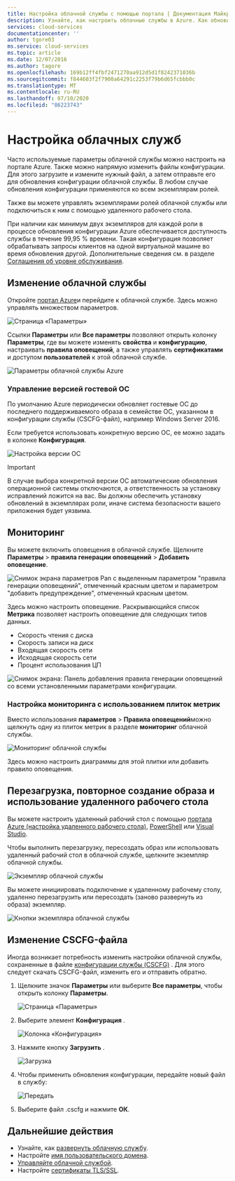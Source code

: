 ```yaml
---
title: Настройка облачной службы с помощью портала | Документация Майкрософт
description: Узнайте, как настроить облачные службы в Azure. Как обновить конфигурацию облачной службы и настроить удаленный доступ к экземплярам роли. В этих примерах используется портал Azure.
services: cloud-services
documentationcenter: ''
author: tgore03
ms.service: cloud-services
ms.topic: article
ms.date: 12/07/2016
ms.author: tagore
ms.openlocfilehash: 169b12ff4fbf2471270aa912d5d1f8242371036b
ms.sourcegitcommit: f844603f2f7900a64291c2253f79b6d65fcbbb0c
ms.translationtype: MT
ms.contentlocale: ru-RU
ms.lasthandoff: 07/10/2020
ms.locfileid: "86223743"
---
```

# <a name="how-to-configure-cloud-services"></a>Настройка облачных служб

Часто используемые параметры облачной службы можно настроить на портале Azure. Также можно напрямую изменить файлы конфигурации. Для этого загрузите и измените нужный файл, а затем отправьте его для обновления конфигурации облачной службы. В любом случае обновления конфигурации применяются ко всем экземплярам ролей.

Также вы можете управлять экземплярами ролей облачной службы или подключиться к ним с помощью удаленного рабочего стола.

При наличии как минимум двух экземпляров для каждой роли в процессе обновления конфигурации Azure обеспечивается доступность службы в течение 99,95 % времени. Такая конфигурация позволяет обрабатывать запросы клиентов на одной виртуальной машине во время обновления другой. Дополнительные сведения см. в разделе [Соглашения об уровне обслуживания](https://azure.microsoft.com/support/legal/sla/).

## <a name="change-a-cloud-service"></a>Изменение облачной службы

Откройте [портал Azure](https://portal.azure.com/)и перейдите к облачной службе. Здесь можно управлять множеством параметров.

![Страница «Параметры»](./media/cloud-services-how-to-configure-portal/cloud-service.png)

Ссылки **Параметры** или **Все параметры** позволяют открыть колонку **Параметры**, где вы можете изменять **свойства** и **конфигурацию**, настраивать **правила оповещений**, а также управлять **сертификатами** и доступом **пользователей** к этой облачной службе.

![Параметры облачной службы Azure](./media/cloud-services-how-to-configure-portal/cs-settings-blade.png)

### <a name="manage-guest-os-version"></a>Управление версией гостевой ОС

По умолчанию Azure периодически обновляет гостевые ОС до последнего поддерживаемого образа в семействе ОС, указанном в конфигурации службы (CSCFG-файл), например Windows Server 2016.

Если требуется использовать конкретную версию ОС, ее можно задать в колонке **Конфигурация**.

![Настройка версии ОС](./media/cloud-services-how-to-configure-portal/cs-settings-config-guestosversion.png)

>[!IMPORTANT]
> В случае выбора конкретной версии ОС автоматические обновления операционной системы отключаются, а ответственность за установку исправлений ложится на вас. Вы должны обеспечить установку обновлений в экземплярах роли, иначе система безопасности вашего приложения будет уязвима.

## <a name="monitoring"></a>Мониторинг

Вы можете включить оповещения в облачной службе. Щелкните **Параметры**  >  **правила генерации оповещений**  >  **Добавить оповещение**.

![Снимок экрана параметров Pan с выделенным параметром "правила генерации оповещений", отмеченный красным цветом и параметром "добавить предупреждение", отмеченный красным цветом.](./media/cloud-services-how-to-configure-portal/cs-alerts.png)

Здесь можно настроить оповещение. Раскрывающийся список **Метрика** позволяет настроить оповещение для следующих типов данных.

* Скорость чтения с диска
* Скорость записи на диск
* Входящая скорость сети
* Исходящая скорость сети
* Процент использования ЦП

![Снимок экрана: Панель добавления правила генерации оповещений со всеми установленными параметрами конфигурации.](./media/cloud-services-how-to-configure-portal/cs-alert-item.png)

### <a name="configure-monitoring-from-a-metric-tile"></a>Настройка мониторинга с использованием плиток метрик

Вместо использования **параметров**  >  **Правила оповещений**можно щелкнуть одну из плиток метрик в разделе **мониторинг** облачной службы.

![Мониторинг облачной службы](./media/cloud-services-how-to-configure-portal/cs-monitoring.png)

Здесь можно настроить диаграммы для этой плитки или добавить правило оповещения.

## <a name="reboot-reimage-or-remote-desktop"></a>Перезагрузка, повторное создание образа и использование удаленного рабочего стола

Вы можете настроить удаленный рабочий стол с помощью [портала Azure (настройка удаленного рабочего стола)](cloud-services-role-enable-remote-desktop-new-portal.md), [PowerShell](cloud-services-role-enable-remote-desktop-powershell.md) или [Visual Studio](cloud-services-role-enable-remote-desktop-visual-studio.md).

Чтобы выполнить перезагрузку, пересоздать образ или использовать удаленный рабочий стол в облачной службе, щелкните экземпляр облачной службы.

![Экземпляр облачной службы](./media/cloud-services-how-to-configure-portal/cs-instance.png)

Вы можете инициировать подключение к удаленному рабочему столу, удаленно перезагрузить или пересоздать (заново развернуть из образа) экземпляр.

![Кнопки экземпляра облачной службы](./media/cloud-services-how-to-configure-portal/cs-instance-buttons.png)

## <a name="reconfigure-your-cscfg"></a>Изменение CSCFG-файла

Иногда возникает потребность изменить настройки облачной службы, сохраненные в файле [конфигурации службы (CSCFG)](cloud-services-model-and-package.md#cscfg) . Для этого следует скачать CSCFG-файл, изменить его и отправить обратно.

1. Щелкните значок **Параметры** или выберите **Все параметры**, чтобы открыть колонку **Параметры**.

    ![Страница «Параметры»](./media/cloud-services-how-to-configure-portal/cloud-service.png)
2. Выберите элемент **Конфигурация** .

    ![Колонка «Конфигурация»](./media/cloud-services-how-to-configure-portal/cs-settings-config.png)
3. Нажмите кнопку **Загрузить** .

    ![Загрузка](./media/cloud-services-how-to-configure-portal/cs-settings-config-panel-download.png)
4. Чтобы применить обновления конфигурации, передайте новый файл в службу:

    ![Передать](./media/cloud-services-how-to-configure-portal/cs-settings-config-panel-upload.png)
5. Выберите файл .cscfg и нажмите **ОК**.

## <a name="next-steps"></a>Дальнейшие действия

* Узнайте, как [развернуть облачную службу](cloud-services-how-to-create-deploy-portal.md).
* Настройте [имя пользовательского домена](cloud-services-custom-domain-name-portal.md).
* [Управляйте облачной службой](cloud-services-how-to-manage-portal.md).
* Настройте [сертификаты TLS/SSL](cloud-services-configure-ssl-certificate-portal.md).




